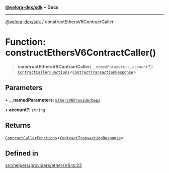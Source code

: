 [**@velora-dex/sdk**](../README.md) • **Docs**

***

[@velora-dex/sdk](../globals.md) / constructEthersV6ContractCaller

# Function: constructEthersV6ContractCaller()

> **constructEthersV6ContractCaller**(`__namedParameters`, `account`?): [`ContractCallerFunctions`](../interfaces/ContractCallerFunctions.md)\<[`ContractTransactionResponse`](../-internal-/classes/ContractTransactionResponse.md)\>

## Parameters

• **\_\_namedParameters**: [`EthersV6ProviderDeps`](../interfaces/EthersV6ProviderDeps.md)

• **account?**: `string`

## Returns

[`ContractCallerFunctions`](../interfaces/ContractCallerFunctions.md)\<[`ContractTransactionResponse`](../-internal-/classes/ContractTransactionResponse.md)\>

## Defined in

[src/helpers/providers/ethersV6.ts:23](https://github.com/VeloraDEX/sdk/blob/feat/extend_delta_orders_filtering/src/helpers/providers/ethersV6.ts#L23)
